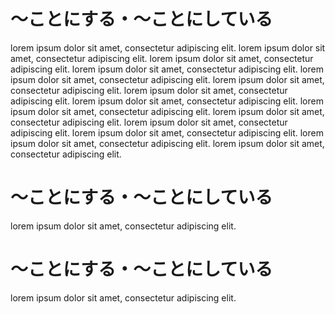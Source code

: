 # 〜ことにする・〜ことにしている
lorem ipsum dolor sit amet, consectetur adipiscing elit.
lorem ipsum dolor sit amet, consectetur adipiscing elit.
lorem ipsum dolor sit amet, consectetur adipiscing elit.
lorem ipsum dolor sit amet, consectetur adipiscing elit.
lorem ipsum dolor sit amet, consectetur adipiscing elit.
lorem ipsum dolor sit amet, consectetur adipiscing elit.
lorem ipsum dolor sit amet, consectetur adipiscing elit.
lorem ipsum dolor sit amet, consectetur adipiscing elit.
lorem ipsum dolor sit amet, consectetur adipiscing elit.
lorem ipsum dolor sit amet, consectetur adipiscing elit.
lorem ipsum dolor sit amet, consectetur adipiscing elit.
lorem ipsum dolor sit amet, consectetur adipiscing elit.
lorem ipsum dolor sit amet, consectetur adipiscing elit.
lorem ipsum dolor sit amet, consectetur adipiscing elit.

# 〜ことにする・〜ことにしている
lorem ipsum dolor sit amet, consectetur adipiscing elit.

# 〜ことにする・〜ことにしている
lorem ipsum dolor sit amet, consectetur adipiscing elit.